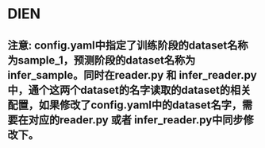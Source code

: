 
# DIEN

## 注意: config.yaml中指定了训练阶段的dataset名称为sample_1，预测阶段的dataset名称为infer_sample。同时在reader.py 和 infer_reader.py中，通个这两个dataset的名字读取的dataset的相关配置，如果修改了config.yaml中的dataset名字，需要在对应的reader.py 或者 infer_reader.py中同步修改下。
 
